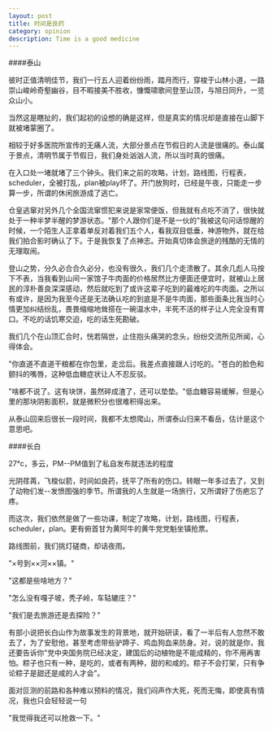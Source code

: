 ```yaml
---
layout: post
title: 时间是良药
category: opinion
description: Time is a good medicine
---
```


####泰山
  
  彼时正值清明佳节，我们一行五人迎着纷纷雨，踏月而行，穿梭于山林小道，一路崇山峻岭奇壑幽谷，目不暇接美不胜收，慷慨啸歌间登至山顶，与旭日同升，一览众山小。
  
  当然这是瞎扯的，我们起初的设想的确是这样，但是真实的情况却是直接在山脚下就被堵蒙圈了。
  
  相较于好多医院所宣传的无痛人流，大部分景点在节假日的人流是很痛的。泰山属于景点，清明节属于节假日，我们身处汹汹人流，所以当时真的很痛。
  
  在入口处一堵就堵了三个钟头。我们来之前的攻略，计划，路线图，行程表，scheduler，全被打乱，plan被play坏了。开门放狗时，已经是午夜，只能走一步算一步，所谓的休闲旅游成了逃亡。

  仓皇逃窜对另外几个全国流窜惯犯来说是家常便饭，但我就有点吃不消了，很快就处于一种半梦半醒的梦游状态。"那个人跟你们是不是一伙的"我被这句问话惊醒的时候，一个陌生人正拿着单反对着我们五个人，看我双目低垂，神游物外，就在给我们拍合影时确认了下。于是我恢复了点神志。开始真切体会旅途的残酷的无情的无理取闹。

  登山之势，分久必合合久必分，也没有很久，我们几个走溃散了。其余几彪人马按下不表，当我看到山间一家馆子牛肉面的价格居然比方便面还便宜时，就被山上居民的淳朴善良深深感动，然后就吃到了或许这辈子吃到的最难吃的牛肉面。之所以有或许，是因为我至今还是无法确认吃的到底是不是牛肉面，那些面条比我当时心情更加纠结纷乱，畏畏缩缩地耸搭在一碗温水中，半死不活的样子让人完全没有胃口。不吃的话饥寒交迫，吃的话生死勘破。
  
  我们几个在山顶汇合时，恍若隔世，止住抱头痛哭的念头，纷纷交流所见所闻，心得体会。
  
  "你直道不直道干粮都在你包里，走岔后。我差点直接跟人讨吃的。"苍白的脸色和颤抖的嘴唇，这种低血糖症状让人不忍反驳。
  
  "啥都不说了。这有块饼，虽然碎成渣了，还可以垫垫。"低血糖容易缓解，但是心里的那块阴影面积，就是微积分也很难积得出来。
  
  从泰山回来后很长一段时间，我都不太想爬山，所谓泰山归来不看岳，估计是这个意思吧。
  
####长白 
  
  27°c，多云，PM--PM值到了私自发布就违法的程度
  
  光阴荏苒，飞梭似箭，时间如良药，抚平了所有的伤口。转眼一年多过去了，又到了动物们发--发愤图强的季节。所谓我的人生就是一场旅行，又所谓好了伤疤忘了疼。
  
  而这次，我们依然是做了一些功课，制定了攻略，计划，路线图，行程表，scheduler，plan。更有俯首甘为黄阿牛的黄牛党党魁坐镇抢票。
  
  路线图前，我们挑灯磋商，却话夜雨。
  
  "×号到××河××镇。"
  
  "这都是些啥地方？"
  
  "怎么没有嘎子坡，秃子岭，车轱辘庄？"
  
  "我们是去旅游还是去探险？"

  有部小说把长白山作为故事发生的背景地，就开始研读，看了一半后有人忽然不敢去了，为了安慰他，甚至考虑带些驴蹄子、鸡血狗血来防身。对，说的就是你，我还要告诉你"党中央国务院已经决定，建国后的动植物是不能成精的，你不用再害怕。粽子也只有一种，是吃的，或者有两种，甜的和咸的。粽子不会打架，只有争论粽子是甜还是咸的人才会"。

  面对叵测的前路和各种难以预料的情况，我们闷声作大死，死而无悔，即使真有情况，我也只会轻轻说一句
  
  "我觉得我还可以抢救一下。"

